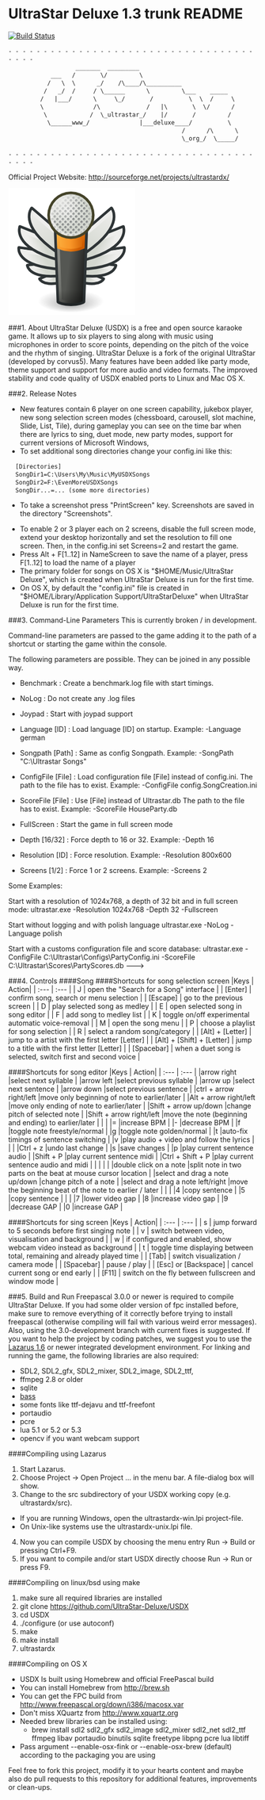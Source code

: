 # UltraStar Deluxe 1.3 trunk README
[![Build Status](https://travis-ci.org/UltraStar-Deluxe/USDX.svg?branch=master)](https://travis-ci.org/UltraStar-Deluxe/USDX)
```
- - - - - - - - - - - - - - - - - - - - - - - - - - - - - - - - - - - - - - -
                   _______  _________
            ___   /       \/         \
           /   \  \      _/    /\____/\__________
          /   _/  /     / \______      \         \___    _____
         /   |___/      \     \_/       /          \  \  /     \
         \              /\             /   |\       \  \/      /
          \            /  \_ultrastar_/    |/       /         /
           \______www_/              |___deluxe____/          \
                                                 /      /\      \
                                                 \_org_/  \_____/
                                                                    
- - - - - - - - - - - - - - - - - - - - - - - - - - - - - - - - - - - - - - -
```
Official Project Website: http://sourceforge.net/projects/ultrastardx/

![UltraStar Deluxe Logo](https://github.com/UltraStar-Deluxe/USDX/blob/master/icons/ultrastardx-icon_256.png)


###1. About
UltraStar Deluxe (USDX) is a free and open source karaoke game. It allows up to six players to sing along with music using microphones in order to score points, depending on the pitch of the voice and the rhythm of singing.
UltraStar Deluxe is a fork of the original UltraStar (developed by corvus5).
Many features have been added like party mode, theme support and support for more audio and video formats.
The improved stability and code quality of USDX enabled ports to Linux and Mac OS X.

###2. Release Notes
- New features contain 6 player on one screen capability, jukebox player, new song selection screen modes (chessboard, carousell, slot machine, Slide, List, Tile), during gameplay you can see on the time bar when there are lyrics to sing, duet mode, new party modes, support for current versions of Microsoft Windows, 
- To set additional song directories change your config.ini like this:
```
  [Directories]
  SongDir1=C:\Users\My\Music\MyUSDXSongs
  SongDir2=F:\EvenMoreUSDXSongs
  SongDir...=... (some more directories)
```
- To take a screenshot press "PrintScreen" key. Screenshots are saved in the directory "Screenshots".
<!--- - To enable joypad support change config.ini "Joypad=Off" to "Joypad=On"--->
- To enable 2 or 3 player each on 2 screens, disable the full screen mode, extend your desktop horizontally and set the resolution to fill one screen. Then, in the config.ini set Screens=2 and restart the game.
- Press Alt + F[1..12] in NameScreen to save the name of a player, press F[1..12] to load the name of a player
- The primary folder for songs on OS X is "$HOME/Music/UltraStar Deluxe", which is created when UltraStar Deluxe is run for the first time.
- On OS X, by default the "config.ini" file is created in "$HOME/Library/Application Support/UltraStarDeluxe" when UltraStar Deluxe is run for the first time.


###3. Command-Line Parameters
This is currently broken / in development.


Command-line parameters are passed to the game adding it to the path of a
shortcut or starting the game within the console.

The following parameters are possible. They can be joined in any possible way.

- Benchmark         : Create a benchmark.log file with start timings.

- NoLog    	    : Do not create any .log files

- Joypad            : Start with joypad support

- Language [ID]     : Load language [ID] on startup.
                      Example: -Language german

- Songpath [Path]   : Same as config Songpath.
                      Example: -SongPath "C:\Ultrastar Songs"

- ConfigFile [File] : Load configuration file [File] instead of config.ini.
                      The path to the file has to exist.
                      Example: -ConfigFile config.SongCreation.ini

- ScoreFile [File]  : Use [File] instead of Ultrastar.db
                      The path to the file has to exist.
                      Example: -ScoreFile HouseParty.db

- FullScreen        : Start the game in full screen mode

- Depth [16/32]     : Force depth to 16 or 32. Example: -Depth 16

- Resolution [ID]   : Force resolution. Example: -Resolution 800x600

- Screens [1/2]     : Force 1 or 2 screens. Example: -Screens 2

Some Examples:

Start with a resolution of 1024x768, a depth of 32 bit and in full screen
mode:
ultrastar.exe -Resolution 1024x768 -Depth 32 -Fullscreen

Start without logging and with polish language
ultrastar.exe -NoLog -Language polish

Start with a customs configuration file and score database:
ultrastar.exe -ConfigFile C:\Ultrastar\Configs\PartyConfig.ini -ScoreFile C:\Ultrastar\Scores\PartyScores.db
--->

###4. Controls
####Song
####Shortcuts for song selection screen
|Keys | Action|
| :--- | :--- |
| J | open the "Search for a Song" interface |
| [Enter] | confirm song, search or menu selection |
| [Escape] | go to the previous screen |
| D | play selected song as medley |
| E | open selected song in song editor |
| F | add song to medley list |
| K | toggle on/off experimental automatic voice-removal |
| M | open the song menu |
| P | choose a playlist for song selection |
| R | select a random song/category |
| [Alt] + [Letter] | jump to a artist with the first letter [Letter] |
| [Alt] + [Shift] + [Letter] | jump to a title with the first letter [Letter] |
| [Spacebar] | when a duet song is selected, switch first and second voice |

####Shortcuts for song editor
|Keys | Action|
| :--- | :--- | 
|arrow right	|select next syllable                                                             |
|arrow left	|select previous syllable                                                         |
|arrow up	|select next sentence                                                             |
|arrow down	|select previous sentence                                                         |
|ctrl + arrow right/left	|move only beginning of note to earlier/later                         |
|Alt + arrow right/left	|move only ending of note to earlier/later                            |
|Shift + arrow up/down	|change pitch of selected note                                        |
|Shift + arrow right/left	|move the note (beginning and ending) to earlier/later            |
|	                                                                                          |
|=	|increase BPM                                                                              |
|-	|decrease BPM                                                                              |
|f	|toggle note freestyle/normal                                                              |
|g	|toggle note golden/normal                                                                 |
|t	|auto-fix timings of sentence switching                                                    |
|v	|play audio + video and follow the lyrics                                                  |
|	                                                                                          |
|Ctrl + z	|undo last change                                                                  |
|s	|save changes                                                                              |
|p	|play current sentence audio                                                               |
|Shift + P	|play current sentence midi                                                        |
|Ctrl + Shift + P	|play current sentence audio and midi                                      |
|	                                                                                          |
|	                                                                                          |
|double click on a note	|split note in two parts on the beat at mouse cursor location          |
|select and drag a note up/down	|change pitch of a note                                        |
|select and drag a note left/right	|move the beginning beat of the note to earlier / later    |
|	                                                                                          |
|4	|copy sentence                                                                             |
|5 |copy sentence	                                                                              |
|	                                                                                          |
|7	|lower video gap                                                                           |
|8 	|increase video gap                                                                        |
|9	|decrease GAP                                                                              |
|0	|increase GAP                                                                              |

####Shortcuts for sing screen
|Keys | Action|
| :--- | :--- |
| s | jump forward to 5 seconds before first singing note |
| v | switch between video, visualisation and background |
| w | if configured and enabled, show webcam video instead as background |
| t | toggle time displaying between total, remaining and already played time |
| [Tab] | switch visualization / camera mode |
| [Spacebar] | pause / play |
| [Esc] or [Backspace] | cancel current song or end early |
| [F11] | switch on the fly between fullscreen and window mode |

###5. Build and Run
Freepascal 3.0.0 or newer is required to compile UltraStar Deluxe. If you had some older version of fpc installed before, make sure to remove everything of it correctly before trying to install freepascal (otherwise compiling will fail with various weird error messages). Also, using the 3.0-development branch with current fixes is suggested.
If you want to help the project by coding patches, we suggest you to use the [Lazarus 1.6](http://www.lazarus-ide.org/) or newer integrated development environment.
For linking and running the game, the following libraries are also required:
- SDL2, SDL2_gfx, SDL2_mixer, SDL2_image, SDL2_ttf,
- ffmpeg 2.8 or older
- sqlite
- [bass](http://www.un4seen.com/bass.html)
- some fonts like ttf-dejavu and ttf-freefont
- portaudio
- pcre
- lua 5.1 or 5.2 or 5.3
- opencv if you want webcam support

####Compiling using Lazarus
1. Start Lazarus.
2. Choose Project → Open Project … in the menu bar. A file-dialog box will show.
3. Change to the src subdirectory of your USDX working copy (e.g. ultrastardx/src).
  * If you are running Windows, open the ultrastardx-win.lpi project-file.
  * On Unix-like systems use the ultrastardx-unix.lpi file.
4. Now you can compile USDX by choosing the menu entry Run → Build or pressing Ctrl+F9.
8. If you want to compile and/or start USDX directly choose Run → Run or press F9.

####Compiling on linux/bsd using make
1. make sure all required libraries are installed
2. git clone https://github.com/UltraStar-Deluxe/USDX
2. cd USDX
3. ./configure (or use autoconf)
4. make
5. make install
6. ultrastardx

####Compiling on OS X
- USDX Is built using Homebrew and official FreePascal build
- You can install Homebrew from http://brew.sh
- You can get the FPC build from http://www.freepascal.org/down/i386/macosx.var
- Don't miss XQuartz from http://www.xquartz.org
- Needed brew libraries can be installed using:
  * brew install sdl2 sdl2_gfx sdl2_image sdl2_mixer sdl2_net sdl2_ttf ffmpeg libav portaudio binutils sqlite freetype libpng pcre lua libtiff
- Pass argument --enable-osx-fink or --enable-osx-brew (default) according to the packaging you are using

Feel free to fork this project, modify it to your hearts content and maybe also do pull requests to this repository for additional features, improvements or clean-ups.
